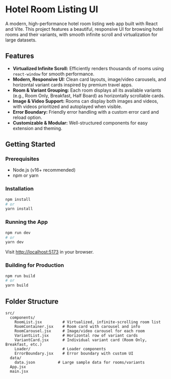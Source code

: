 # Hotel Room Listing UI

A modern, high-performance hotel room listing web app built with React and Vite. This project features a beautiful, responsive UI for browsing hotel rooms and their variants, with smooth infinite scroll and virtualization for large datasets.

## Features

- **Virtualized Infinite Scroll:** Efficiently renders thousands of rooms using `react-window` for smooth performance.
- **Modern, Responsive UI:** Clean card layouts, image/video carousels, and horizontal variant cards inspired by premium travel apps.
- **Room & Variant Grouping:** Each room displays all its available variants (e.g., Room Only, Breakfast, Half Board) as horizontally scrollable cards.
- **Image & Video Support:** Rooms can display both images and videos, with videos prioritized and autoplayed when visible.
- **Error Boundary:** Friendly error handling with a custom error card and reload option.
- **Customizable & Modular:** Well-structured components for easy extension and theming.

## Getting Started

### Prerequisites
- Node.js (v16+ recommended)
- npm or yarn

### Installation
```bash
npm install
# or
yarn install
```

### Running the App
```bash
npm run dev
# or
yarn dev
```
Visit [http://localhost:5173](http://localhost:5173) in your browser.

### Building for Production
```bash
npm run build
# or
yarn build
```

## Folder Structure
```
src/
  components/
    RoomList.jsx         # Virtualized, infinite-scrolling room list
    RoomContainer.jsx    # Room card with carousel and info
    RoomCarousel.jsx     # Image/video carousel for each room
    VariantList.jsx      # Horizontal row of variant cards
    VariantCard.jsx      # Individual variant card (Room Only, Breakfast, etc.)
    Loader/              # Loader components
    ErrorBoundary.jsx    # Error boundary with custom UI
  data/
    data.json          # Large sample data for rooms/variants
  App.jsx
  main.jsx
```
